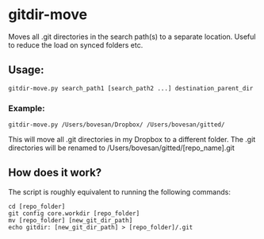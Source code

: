 
# gitdir-move
Moves all .git directories in the search path(s) to a separate location. Useful to reduce the load on synced folders etc.

## Usage:
    gitdir-move.py search_path1 [search_path2 ...] destination_parent_dir

### Example:
    gitdir-move.py /Users/bovesan/Dropbox/ /Users/bovesan/gitted/
This will move all .git directories in my Dropbox to a different folder. The .git directories will be renamed to /Users/bovesan/gitted/[repo_name].git

## How does it work?
The script is roughly equivalent to running the following commands:

    cd [repo_folder]
    git config core.workdir [repo_folder]
    mv [repo_folder] [new_git_dir_path]
    echo gitdir: [new_git_dir_path] > [repo_folder]/.git

